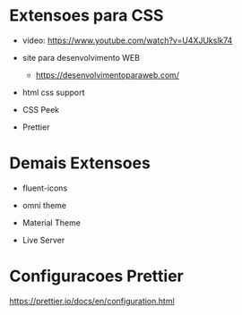 # Extensoes para CSS
* video: https://www.youtube.com/watch?v=U4XJUkslk74

* site para desenvolvimento WEB
    * https://desenvolvimentoparaweb.com/

* html css support

* CSS Peek

* Prettier

# Demais Extensoes

* fluent-icons

* omni theme

* Material Theme

* Live Server

# Configuracoes Prettier
https://prettier.io/docs/en/configuration.html
